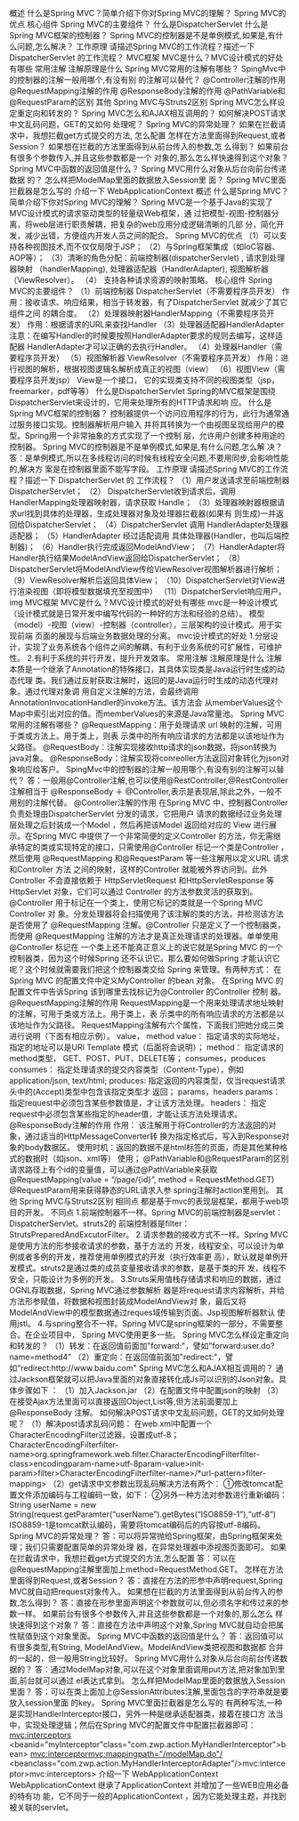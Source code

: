 <p>概述
什么是Spring MVC？简单介绍下你对Spring
MVC的理解？
Spring MVC的优点
核心组件
Spring MVC的主要组件？
什么是DispatcherServlet
什么是Spring MVC框架的控制器？
Spring MVC的控制器是不是单例模式,如果是,有什
么问题,怎么解决？
工作原理
请描述Spring MVC的工作流程？描述一下
DispatcherServlet 的工作流程？
MVC框架
MVC是什么？MVC设计模式的好处有哪些
常用注解
注解原理是什么
Spring MVC常用的注解有哪些？
SpingMvc中的控制器的注解一般用哪个,有没有别
的注解可以替代？
@Controller注解的作用
@RequestMapping注解的作用
@ResponseBody注解的作用
@PathVariable和@RequestParam的区别
其他
Spring MVC与Struts2区别
Spring MVC怎么样设定重定向和转发的？
Spring MVC怎么和AJAX相互调用的？
如何解决POST请求中文乱码问题，GET的又如何
处理呢？
Spring MVC的异常处理？
如果在拦截请求中，我想拦截get方式提交的方法,
怎么配置
怎样在方法里面得到Request,或者Session？
如果想在拦截的方法里面得到从前台传入的参数,怎
么得到？
如果前台有很多个参数传入,并且这些参数都是一个
对象的,那么怎么样快速得到这个对象？
Spring MVC中函数的返回值是什么？
Spring MVC用什么对象从后台向前台传递数据
的？
怎么样把ModelMap里面的数据放入Session里
面？
Spring MVC里面拦截器是怎么写的
介绍一下 WebApplicationContext
概述
什么是Spring MVC？简单介绍下你对Spring MVC的理解？
Spring MVC是一个基于Java的实现了MVC设计模式的请求驱动类型的轻量级Web框架，通
过把模型-视图-控制器分离，将web层进行职责解耦，把复杂的web应用分成逻辑清晰的几部
分，简化开发，减少出错，方便组内开发人员之间的配合。
Spring MVC的优点
（1）可以支持各种视图技术,而不仅仅局限于JSP；
（2）与Spring框架集成（如IoC容器、AOP等）；
（3）清晰的角色分配：前端控制器(dispatcherServlet) , 请求到处理器映射
（handlerMapping), 处理器适配器（HandlerAdapter), 视图解析器（ViewResolver）。
（4） 支持各种请求资源的映射策略。
核心组件
Spring MVC的主要组件？
（1）前端控制器 DispatcherServlet（不需要程序员开发）
作用：接收请求、响应结果，相当于转发器，有了DispatcherServlet 就减少了其它组件之间
的耦合度。
（2）处理器映射器HandlerMapping（不需要程序员开发）
作用：根据请求的URL来查找Handler
（3）处理器适配器HandlerAdapter
注意：在编写Handler的时候要按照HandlerAdapter要求的规则去编写，这样适配器
HandlerAdapter才可以正确的去执行Handler。
（4）处理器Handler（需要程序员开发）
（5）视图解析器 ViewResolver（不需要程序员开发）
作用：进行视图的解析，根据视图逻辑名解析成真正的视图（view）
（6）视图View（需要程序员开发jsp）
View是一个接口， 它的实现类支持不同的视图类型（jsp，freemarker，pdf等等）
什么是DispatcherServlet
Spring的MVC框架是围绕DispatcherServlet来设计的，它用来处理所有的HTTP请求和响
应。
什么是Spring MVC框架的控制器？
控制器提供一个访问应用程序的行为，此行为通常通过服务接口实现。控制器解析用户输入
并将其转换为一个由视图呈现给用户的模型。Spring用一个非常抽象的方式实现了一个控制
层，允许用户创建多种用途的控制器。
Spring MVC的控制器是不是单例模式,如果是,有什么问题,怎么解
决？
答：是单例模式,所以在多线程访问的时候有线程安全问题,不要用同步,会影响性能的,解决方
案是在控制器里面不能写字段。
工作原理
请描述Spring MVC的工作流程？描述一下 DispatcherServlet 的
工作流程？
（1）用户发送请求至前端控制器DispatcherServlet；
（2） DispatcherServlet收到请求后，调用HandlerMapping处理器映射器，请求获取
Handle；
（3）处理器映射器根据请求url找到具体的处理器，生成处理器对象及处理器拦截器(如果有
则生成)一并返回给DispatcherServlet；
（4）DispatcherServlet 调用 HandlerAdapter处理器适配器；
（5）HandlerAdapter 经过适配调用 具体处理器(Handler，也叫后端控制器)；
（6）Handler执行完成返回ModelAndView；
（7）HandlerAdapter将Handler执行结果ModelAndView返回给DispatcherServlet；
（8）DispatcherServlet将ModelAndView传给ViewResolver视图解析器进行解析；
（9）ViewResolver解析后返回具体View；
（10）DispatcherServlet对View进行渲染视图（即将模型数据填充至视图中）
（11）DispatcherServlet响应用户。
img
MVC框架
MVC是什么？MVC设计模式的好处有哪些
mvc是一种设计模式（设计模式就是日常开发中编写代码的一种好的方法和经验的总结）。
模型（model）-视图（view）-控制器（controller），三层架构的设计模式。用于实现前端
页面的展现与后端业务数据处理的分离。
mvc设计模式的好处
1.分层设计，实现了业务系统各个组件之间的解耦，有利于业务系统的可扩展性，可维护性。
2.有利于系统的并行开发，提升开发效率。
常用注解
注解原理是什么
注解本质是一个继承了Annotation的特殊接口，其具体实现类是Java运行时生成的动态代理
类。我们通过反射获取注解时，返回的是Java运行时生成的动态代理对象。通过代理对象调
用自定义注解的方法，会最终调用AnnotationInvocationHandler的invoke方法。该方法会
从memberValues这个Map中索引出对应的值。而memberValues的来源是Java常量池。
Spring MVC常用的注解有哪些？
@RequestMapping：用于处理请求 url 映射的注解，可用于类或方法上。用于类上，则表
示类中的所有响应请求的方法都是以该地址作为父路径。
@RequestBody：注解实现接收http请求的json数据，将json转换为java对象。
@ResponseBody：注解实现将conreoller方法返回对象转化为json对象响应给客户。
SpingMvc中的控制器的注解一般用哪个,有没有别的注解可以替
代？
答：一般用@Controller注解,也可以使用@RestController,@RestController注解相当于
@ResponseBody ＋ @Controller,表示是表现层,除此之外，一般不用别的注解代替。
@Controller注解的作用
在Spring MVC 中，控制器Controller 负责处理由DispatcherServlet 分发的请求，它把用户
请求的数据经过业务处理层处理之后封装成一个Model ，然后再把该Model 返回给对应的
View 进行展示。在Spring MVC 中提供了一个非常简便的定义Controller 的方法，你无需继
承特定的类或实现特定的接口，只需使用@Controller 标记一个类是Controller ，然后使用
@RequestMapping 和@RequestParam 等一些注解用以定义URL 请求和Controller 方法
之间的映射，这样的Controller 就能被外界访问到。此外Controller 不会直接依赖于
HttpServletRequest 和HttpServletResponse 等HttpServlet 对象，它们可以通过
Controller 的方法参数灵活的获取到。
@Controller 用于标记在一个类上，使用它标记的类就是一个Spring MVC Controller 对
象。分发处理器将会扫描使用了该注解的类的方法，并检测该方法是否使用了
@RequestMapping 注解。@Controller 只是定义了一个控制器类，而使用
@RequestMapping 注解的方法才是真正处理请求的处理器。单单使用@Controller 标记在
一个类上还不能真正意义上的说它就是Spring MVC 的一个控制器类，因为这个时候Spring
还不认识它。那么要如何做Spring 才能认识它呢？这个时候就需要我们把这个控制器类交给
Spring 来管理。有两种方式：
在Spring MVC 的配置文件中定义MyController 的bean 对象。
在Spring MVC 的配置文件中告诉Spring 该到哪里去找标记为@Controller 的Controller 控制
器。
@RequestMapping注解的作用
RequestMapping是一个用来处理请求地址映射的注解，可用于类或方法上。用于类上，表
示类中的所有响应请求的方法都是以该地址作为父路径。
RequestMapping注解有六个属性，下面我们把她分成三类进行说明（下面有相应示例）。
value， method
value： 指定请求的实际地址，指定的地址可以是URI Template 模式（后面将会说明）；
method： 指定请求的method类型， GET、POST、PUT、DELETE等；
consumes，produces
consumes： 指定处理请求的提交内容类型（Content-Type），例如application/json,
text/html;
produces: 指定返回的内容类型，仅当request请求头中的(Accept)类型中包含该指定类型才
返回；
params，headers
params： 指定request中必须包含某些参数值是，才让该方法处理。
headers： 指定request中必须包含某些指定的header值，才能让该方法处理请求。
@ResponseBody注解的作用
作用： 该注解用于将Controller的方法返回的对象，通过适当的HttpMessageConverter转
换为指定格式后，写入到Response对象的body数据区。
使用时机：返回的数据不是html标签的页面，而是其他某种格式的数据时（如json、xml等）
使用；
@PathVariable和@RequestParam的区别
请求路径上有个id的变量值，可以通过@PathVariable来获取 @RequestMapping(value =
“/page/{id}”, method = RequestMethod.GET)
@RequestParam用来获得静态的URL请求入参 spring注解时action里用到。
其他
Spring MVC与Struts2区别
相同点
都是基于mvc的表现层框架，都用于web项目的开发。
不同点
1.前端控制器不一样。Spring MVC的前端控制器是servlet：DispatcherServlet。struts2的
前端控制器是filter：StrutsPreparedAndExcutorFilter。
2.请求参数的接收方式不一样。Spring MVC是使用方法的形参接收请求的参数，基于方法的
开发，线程安全，可以设计为单例或者多例的开发，推荐使用单例模式的开发（执行效率更
高），默认就是单例开发模式。struts2是通过类的成员变量接收请求的参数，是基于类的开
发，线程不安全，只能设计为多例的开发。
3.Struts采用值栈存储请求和响应的数据，通过OGNL存取数据，Spring MVC通过参数解析
器是将request请求内容解析，并给方法形参赋值，将数据和视图封装成ModelAndView对
象，最后又将ModelAndView中的模型数据通过reques域传输到页面。Jsp视图解析器默认
使用jstl。
4.与spring整合不一样。Spring MVC是spring框架的一部分，不需要整合。在企业项目中，
Spring MVC使用更多一些。
Spring MVC怎么样设定重定向和转发的？
（1）转发：在返回值前面加&quot;forward:&quot;，譬如&quot;forward:user.do?name=method4&quot;
（2）重定向：在返回值前面加&quot;redirect:&quot;，譬如&quot;redirect:http://www.baidu.com&quot;
Spring MVC怎么和AJAX相互调用的？
通过Jackson框架就可以把Java里面的对象直接转化成Js可以识别的Json对象。具体步骤如下
：
（1）加入Jackson.jar
（2）在配置文件中配置json的映射
（3）在接受Ajax方法里面可以直接返回Object,List等,但方法前面要加上@ResponseBody
注解。
如何解决POST请求中文乱码问题，GET的又如何处理呢？
（1）解决post请求乱码问题：
在web.xml中配置一个CharacterEncodingFilter过滤器，设置成utf-8；
<filter><filter-name>CharacterEncodingFilterfilter-name&gt;<filter-
class>org.springframework.web.filter.CharacterEncodingFilterfilter-class&gt;<init-param><param-
name>encodingparam-name&gt;<param-value>utf-8param-value&gt;init-param&gt;filter&gt;<filter-
mapping><filter-name>CharacterEncodingFilterfilter-name&gt;<url-pattern>/*url-pattern&gt;filter-
mapping&gt;
（2）get请求中文参数出现乱码解决方法有两个：
①修改tomcat配置文件添加编码与工程编码一致，如下：
②另外一种方法对参数进行重新编码：
String userName = new
String(request.getParamter(“userName”).getBytes(“ISO8859-1”),“utf-8”)
ISO8859-1是tomcat默认编码，需要将tomcat编码后的内容按utf-8编码。
Spring MVC的异常处理？
答：可以将异常抛给Spring框架，由Spring框架来处理；我们只需要配置简单的异常处理
器，在异常处理器中添视图页面即可。
如果在拦截请求中，我想拦截get方式提交的方法,怎么配置
答：可以在@RequestMapping注解里面加上method=RequestMethod.GET。
怎样在方法里面得到Request,或者Session？
答：直接在方法的形参中声明request,Spring MVC就自动把request对象传入。
如果想在拦截的方法里面得到从前台传入的参数,怎么得到？
答：直接在形参里面声明这个参数就可以,但必须名字和传过来的参数一样。
如果前台有很多个参数传入,并且这些参数都是一个对象的,那么怎么
样快速得到这个对象？
答：直接在方法中声明这个对象,Spring MVC就自动会把属性赋值到这个对象里面。
Spring MVC中函数的返回值是什么？
答：返回值可以有很多类型,有String, ModelAndView。ModelAndView类把视图和数据都
合并的一起的，但一般用String比较好。
Spring MVC用什么对象从后台向前台传递数据的？
答：通过ModelMap对象,可以在这个对象里面调用put方法,把对象加到里面,前台就可以通过
el表达式拿到。
怎么样把ModelMap里面的数据放入Session里面？
答：可以在类上面加上@SessionAttributes注解,里面包含的字符串就是要放入session里面
的key。
Spring MVC里面拦截器是怎么写的
有两种写法,一种是实现HandlerInterceptor接口，另外一种是继承适配器类，接着在接口方
法当中，实现处理逻辑；然后在Spring MVC的配置文件中配置拦截器即可：
<a href="mvc:interceptors">mvc:interceptors</a>
&lt;beanid=&quot;myInterceptor&quot;class=&quot;com.zwp.action.MyHandlerInterceptor&quot;&gt;bean&gt;
<a href="mvc:interceptor">mvc:interceptor</a><a href="mvc:mappingpath=&quot;/modelMap.do&quot;/">mvc:mappingpath=&quot;/modelMap.do&quot;/</a>
&lt;beanclass=&quot;com.zwp.action.MyHandlerInterceptorAdapter&quot;/&gt;mvc:interceptor&gt;mvc:interceptors&gt;
介绍一下 WebApplicationContext
WebApplicationContext 继承了ApplicationContext 并增加了一些WEB应用必备的特有功
能，它不同于一般的ApplicationContext ，因为它能处理主题，并找到被关联的servlet。</p>
